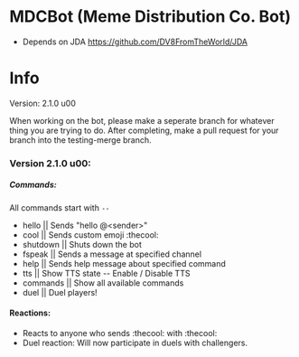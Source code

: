 # MDCBot (Meme Distribution Co. Bot)
- Depends on JDA https://github.com/DV8FromTheWorld/JDA

# Info

Version: 2.1.0 u00

When working on the bot, please make a seperate branch for whatever thing you are trying to do. After completing, make a pull request for your branch into the testing-merge branch.

### Version 2.1.0 u00:

##### Commands:
All commands start with `--`
* hello || Sends \"hello @\<sender>\"
* cool || Sends custom emoji :thecool:
* shutdown || Shuts down the bot
* fspeak || Sends a message at specified channel
* help || Sends help message about specified command
* tts || Show TTS state -- Enable / Disable TTS
* commands || Show all available commands
* duel || Duel players!

#### Reactions:
* Reacts to anyone who sends :thecool: with :thecool:
* Duel reaction: Will now participate in duels with challengers.
